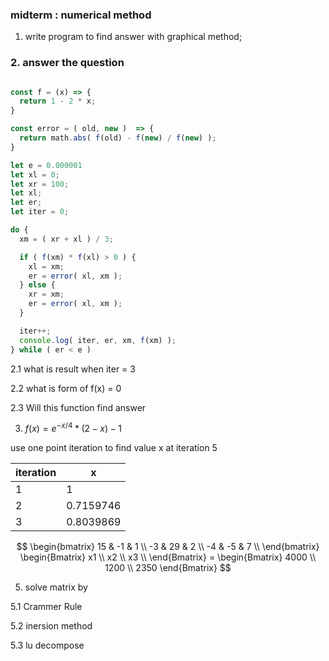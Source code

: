 ### midterm : numerical method

1. write program to find answer with graphical method;
### 2. answer the question 

``` js

const f = (x) => {
  return 1 - 2 * x;
}

const error = ( old, new )  => {
  return math.abs( f(old) - f(new) / f(new) );
}

let e = 0.000001
let xl = 0;
let xr = 100;
let xl;
let er;
let iter = 0;

do {
  xm = ( xr + xl ) / 3;

  if ( f(xm) * f(xl) > 0 ) {
    xl = xm;
    er = error( xl, xm );
  } else {
    xr = xm;
    er = error( xl, xm );
  }

  iter++;
  console.log( iter, er, xm, f(xm) );
} while ( er < e )

```
 2.1 what is result when iter = 3

2.2 what is form of f(x) = 0

2.3 Will this function find answer

3.  $f(x) = e^{-x/4} * (2 - x) - 1$

use one point iteration to find value x at iteration 5

|  iteration | x  |
|---|---|
| 1  |  1 |
| 2  |  0.7159746 |
| 3  |  0.8039869 |

$$
\begin{bmatrix}
  15  & -1 & 1 \\
  -3  & 29 & 2 \\
  -4  & -5 & 7 \\
\end{bmatrix}
\begin{Bmatrix}
  x1 \\
  x2 \\
  x3 \\
\end{Bmatrix} =
\begin{Bmatrix}
  4000 \\
  1200 \\
  2350
\end{Bmatrix}
$$

5. solve matrix by
  
5.1 Crammer Rule

5.2 inersion method

5.3 lu decompose 
